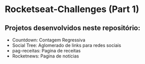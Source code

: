 # Rocketseat-Challenges (Part 1)

## Projetos desenvolvidos neste repositório:
 - Countdown: Contagem Regressiva
 - Social Tree: Aglomerado de links para redes sociais
 - pag-receitas: Pagina de receitas
 - Rocketnews: Pagina de notícias
